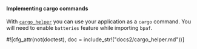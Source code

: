 #### Implementing cargo commands

With [`cargo_helper`](crate::batteries::cargo_helper) you can use your application as a `cargo` command.
You will need to enable `batteries` feature while importing `bpaf`.

#![cfg_attr(not(doctest), doc = include_str!("docs2/cargo_helper.md"))]
